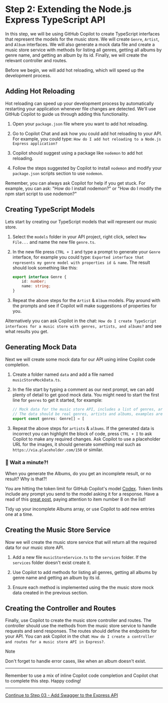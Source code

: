 # Step 2: Extending the Node.js Express TypeScript API

In this step, we will be using GitHub Copilot to create TypeScript interfaces that represent the models for the music store. We will create `Genre`, `Artist`, and `Album` interfaces. We will also generate a mock data file and create a music store service with methods for listing all genres, getting all albums by genre name, and getting an album by its id. Finally, we will create the relevant controller and routes.

Before we begin, we will add hot reloading, which will speed up the development process.

## Adding Hot Reloading

Hot reloading can speed up your development process by automatically restarting your application whenever file changes are detected. We'll use GitHub Copilot to guide us through adding this functionality.

1. Open your `package.json` file where you want to add hot reloading.

2. Go to Copilot Chat and ask how you could add hot reloading to your API. For example, you could type: `How do I add hot reloading to a Node.js Express application?`

3. Copilot should suggest using a package like `nodemon` to add hot reloading.

4. Follow the steps suggested by Copilot to install `nodemon` and modify your `package.json` scripts section to use `nodemon`.

Remember, you can always ask Copilot for help if you get stuck. For example, you can ask: "How do I install nodemon?" or "How do I modify the npm start script to use nodemon?"

## Creating TypeScript Models

Lets start by creating our TypeScript models that will represent our music store.

1. Select the `models` folder in your API project, right click, select `New File...` and name the new file `genre.ts`.

2. In the new file press `CTRL + I` and type a prompt to generate your `Genre` interface, for example you could type: `Exported interface that represents my genre model with properties id & name`. The result should look something like this:
    ```TypeScript
    export interface Genre {
        id: number;
        name: string;
    }
    ```

3. Repeat the above steps for the `Artist` & `Album` models. Play around with the prompts and see if Copilot will make suggestions of properties for you.

Alternatively you can ask Copilot in the chat: `How do I create TypeScript interfaces for a music store with genres, artists, and albums?` and see what results you get.

## Generating Mock Data

Next we will create some mock data for our API using inline Copilot code completion.

1. Create a folder named `data` and add a file named `musicStoreMockData.ts`.

2. In the file start by typing a comment as our next prompt, we can add plenty of detail to get good mock data. You might need to start the first line for `genres` to get it started, for example:
    ```TypeScript
    // Mock data for the music store API, includes a list of genres, artists and albums
    // The data should be real genres, artists and albums, examples are artists like Pink Floyd, The Beatles and Led Zeppelin
    export const genres: Genre[] = [
    ```
3. Repeat the above steps for `artists` & `albums`. If the generated data is incorrect you can highlight the block of code, press `CTRL + I` to ask Copilot to make any required changes. Ask Copilot to use a placeholder URL for the images, it should generate something real such as `https://via.placeholder.com/150` or similar.

### 🚩 Wait a minute?!

When you generate the Albums, do you get an incomplete result, or no result? Why is that?!

You are hitting the token limit for GitHub Copilot's model [Codex](https://openai.com/blog/openai-codex). Token limits include any prompt you send to the model asking it for a response. Have a read of this [great post](https://techcommunity.microsoft.com/t5/azure-ai-services-blog/15-tips-to-become-a-better-prompt-engineer-for-generative-ai/ba-p/3882935), paying attention to item number 8 on the list!

Tidy up your incomplete Albums array, or use Copilot to add new entries one at a time.

## Creating the Music Store Service

Now we will create the music store service that will return all the required data for our music store API.

1. Add a new file `musicStoreService.ts` to the `services` folder. If the `services` folder doesn't exist create it.

2. Use Copilot to add methods for listing all genres, getting all albums by genre name and getting an album by its id.

3. Ensure each method is implemented using the the music store mock data created in the previous section.

## Creating the Controller and Routes

Finally, use Copilot to create the music store controller and routes. The controller should use the methods from the music store service to handle requests and send responses. The routes should define the endpoints for your API. You can ask Copilot in the chat: `How do I create a controller and routes for a music store API in Express?`. 

> [!NOTE]
> Don't forget to handle error cases, like when an album doesn't exist.

---------------

Remember to use a mix of inline Copilot code completion and Copilot chat to complete this step. Happy coding!

---------------
[Continue to Step 03 - Add Swagger to the Express API](./03-Step03.md)